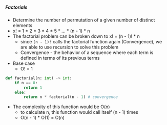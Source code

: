 ##### Factorials
- Determine the number of permutation of a given number of distinct elements
- x! = 1 * 2 * 3 * 4 * 5 * ... * (n - 1) * n
- The factorial problem can be broken down to x! = (n - 1)! * n
	- since `(n - 1)!` calls the factorial function again (Convergence), we are able to use recursion to solve this problem
	- Convergence - the behavior of a sequence where each term is defined in terms of its previous terms
- Base case
	- O! = 1

```python
def factorial(n: int) -> int:
	if n == 0:
		return 1
	else:
		return n * factorial(n - 1) # convergence
```
- The complexity of this function would be O(n)
	- to calculate n, this function would call itself (n - 1) times
	- O(n - 1) * O(1) = O(n)